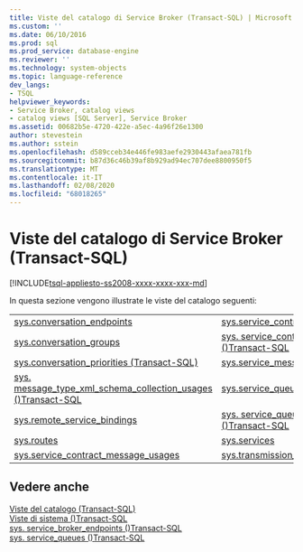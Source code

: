 ```yaml
---
title: Viste del catalogo di Service Broker (Transact-SQL) | Microsoft Docs
ms.custom: ''
ms.date: 06/10/2016
ms.prod: sql
ms.prod_service: database-engine
ms.reviewer: ''
ms.technology: system-objects
ms.topic: language-reference
dev_langs:
- TSQL
helpviewer_keywords:
- Service Broker, catalog views
- catalog views [SQL Server], Service Broker
ms.assetid: 00682b5e-4720-422e-a5ec-4a96f26e1300
author: stevestein
ms.author: sstein
ms.openlocfilehash: d589cceb34e446fe983aefe2930443afaea781fb
ms.sourcegitcommit: b87d36c46b39af8b929ad94ec707dee8800950f5
ms.translationtype: MT
ms.contentlocale: it-IT
ms.lasthandoff: 02/08/2020
ms.locfileid: "68018265"
---
```

# <a name="service-broker-catalog-views-transact-sql"></a>Viste del catalogo di Service Broker (Transact-SQL)
[!INCLUDE[tsql-appliesto-ss2008-xxxx-xxxx-xxx-md](../../includes/tsql-appliesto-ss2008-xxxx-xxxx-xxx-md.md)]

  In questa sezione vengono illustrate le viste del catalogo seguenti:  
  
|||  
|-|-|  
|[sys.conversation_endpoints](../../relational-databases/system-catalog-views/sys-conversation-endpoints-transact-sql.md)|[sys.service_contract_usages](../../relational-databases/system-catalog-views/sys-service-contract-usages-transact-sql.md)|  
|[sys.conversation_groups](../../relational-databases/system-catalog-views/sys-conversation-groups-transact-sql.md)|[sys. service_contracts &#40;&#41;Transact-SQL](../../relational-databases/system-catalog-views/sys-service-contracts-transact-sql.md)|  
|[sys.conversation_priorities &#40;Transact-SQL&#41;](../../relational-databases/system-catalog-views/sys-conversation-priorities-transact-sql.md)|[sys.service_message_types](../../relational-databases/system-catalog-views/sys-service-message-types-transact-sql.md)|  
|[sys. message_type_xml_schema_collection_usages &#40;&#41;Transact-SQL](../../relational-databases/system-catalog-views/sys-message-type-xml-schema-collection-usages-transact-sql.md)|[sys.service_queue_usages](../../relational-databases/system-catalog-views/sys-service-queue-usages-transact-sql.md)|  
|[sys.remote_service_bindings](../../relational-databases/system-catalog-views/sys-remote-service-bindings-transact-sql.md)|[sys. service_queues &#40;&#41;Transact-SQL](../../relational-databases/system-catalog-views/sys-service-queues-transact-sql.md)|  
|[sys.routes](../../relational-databases/system-catalog-views/sys-routes-transact-sql.md)|[sys.services](../../relational-databases/system-catalog-views/sys-services-transact-sql.md)|  
|[sys.service_contract_message_usages](../../relational-databases/system-catalog-views/sys-service-contract-message-usages-transact-sql.md)|[sys.transmission_queue](../../relational-databases/system-catalog-views/sys-transmission-queue-transact-sql.md)|  
  
## <a name="see-also"></a>Vedere anche  
 [Viste del catalogo &#40;Transact-SQL&#41;](../../relational-databases/system-catalog-views/catalog-views-transact-sql.md)   
 [Viste di sistema &#40;&#41;Transact-SQL](https://msdn.microsoft.com/library/35a6161d-7f43-4e00-bcd3-3091f2015e90)   
 [sys. service_broker_endpoints &#40;&#41;Transact-SQL](../../relational-databases/system-catalog-views/sys-service-broker-endpoints-transact-sql.md)   
 [sys. service_queues &#40;&#41;Transact-SQL](../../relational-databases/system-catalog-views/sys-service-queues-transact-sql.md)  
  
  
